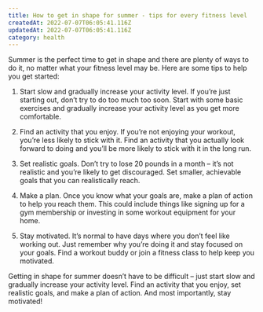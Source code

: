 ```yaml
---
title: How to get in shape for summer - tips for every fitness level
createdAt: 2022-07-07T06:05:41.116Z
updatedAt: 2022-07-07T06:05:41.116Z
category: health
---
```


Summer is the perfect time to get in shape and there are plenty of ways to do it, no matter what your fitness level may be. Here are some tips to help you get started:

1. Start slow and gradually increase your activity level. If you’re just starting out, don’t try to do too much too soon. Start with some basic exercises and gradually increase your activity level as you get more comfortable.

2. Find an activity that you enjoy. If you’re not enjoying your workout, you’re less likely to stick with it. Find an activity that you actually look forward to doing and you’ll be more likely to stick with it in the long run.

3. Set realistic goals. Don’t try to lose 20 pounds in a month – it’s not realistic and you’re likely to get discouraged. Set smaller, achievable goals that you can realistically reach.

4. Make a plan. Once you know what your goals are, make a plan of action to help you reach them. This could include things like signing up for a gym membership or investing in some workout equipment for your home.

5. Stay motivated. It’s normal to have days where you don’t feel like working out. Just remember why you’re doing it and stay focused on your goals. Find a workout buddy or join a fitness class to help keep you motivated.

Getting in shape for summer doesn’t have to be difficult – just start slow and gradually increase your activity level. Find an activity that you enjoy, set realistic goals, and make a plan of action. And most importantly, stay motivated!
